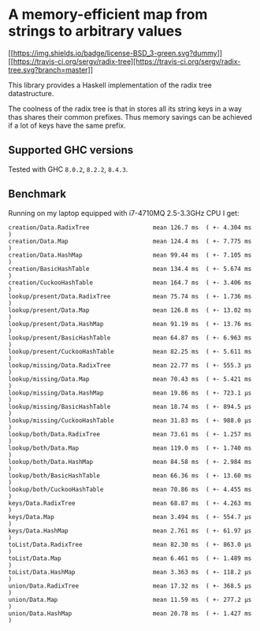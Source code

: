 
# A memory-efficient map from strings to arbitrary values

  [[https://img.shields.io/badge/license-BSD_3-green.svg?dummy]]
  [[https://travis-ci.org/sergv/radix-tree][https://travis-ci.org/sergv/radix-tree.svg?branch=master]]

  This library provides a Haskell implementation of the radix tree
  datastructure.

  The coolness of the radix tree is that in stores all its string keys
  in a way thas shares their common prefixes. Thus memory savings can be
  achieved if a lot of keys have the same prefix.

## Supported GHC versions

Tested with GHC `8.0.2`, `8.2.2`, `8.4.3`.

## Benchmark
   Running on my laptop equipped with i7-4710MQ 2.5-3.3GHz CPU I get:

```
creation/Data.RadixTree                  mean 126.7 ms  ( +- 4.304 ms  )
creation/Data.Map                        mean 124.4 ms  ( +- 7.775 ms  )
creation/Data.HashMap                    mean 99.44 ms  ( +- 7.105 ms  )
creation/BasicHashTable                  mean 134.4 ms  ( +- 5.674 ms  )
creation/CuckooHashTable                 mean 164.7 ms  ( +- 3.406 ms  )
lookup/present/Data.RadixTree            mean 75.74 ms  ( +- 1.736 ms  )
lookup/present/Data.Map                  mean 126.8 ms  ( +- 13.02 ms  )
lookup/present/Data.HashMap              mean 91.19 ms  ( +- 13.76 ms  )
lookup/present/BasicHashTable            mean 64.87 ms  ( +- 6.963 ms  )
lookup/present/CuckooHashTable           mean 82.25 ms  ( +- 5.611 ms  )
lookup/missing/Data.RadixTree            mean 22.77 ms  ( +- 555.3 μs  )
lookup/missing/Data.Map                  mean 70.43 ms  ( +- 5.421 ms  )
lookup/missing/Data.HashMap              mean 19.86 ms  ( +- 723.1 μs  )
lookup/missing/BasicHashTable            mean 18.74 ms  ( +- 894.5 μs  )
lookup/missing/CuckooHashTable           mean 31.83 ms  ( +- 988.0 μs  )
lookup/both/Data.RadixTree               mean 73.61 ms  ( +- 1.257 ms  )
lookup/both/Data.Map                     mean 119.0 ms  ( +- 1.740 ms  )
lookup/both/Data.HashMap                 mean 84.58 ms  ( +- 2.984 ms  )
lookup/both/BasicHashTable               mean 66.36 ms  ( +- 13.60 ms  )
lookup/both/CuckooHashTable              mean 70.86 ms  ( +- 4.455 ms  )
keys/Data.RadixTree                      mean 68.87 ms  ( +- 4.263 ms  )
keys/Data.Map                            mean 3.494 ms  ( +- 554.7 μs  )
keys/Data.HashMap                        mean 2.761 ms  ( +- 61.97 μs  )
toList/Data.RadixTree                    mean 82.30 ms  ( +- 863.0 μs  )
toList/Data.Map                          mean 6.461 ms  ( +- 1.489 ms  )
toList/Data.HashMap                      mean 3.363 ms  ( +- 118.2 μs  )
union/Data.RadixTree                     mean 17.32 ms  ( +- 368.5 μs  )
union/Data.Map                           mean 11.59 ms  ( +- 277.2 μs  )
union/Data.HashMap                       mean 20.78 ms  ( +- 1.427 ms  )
```

